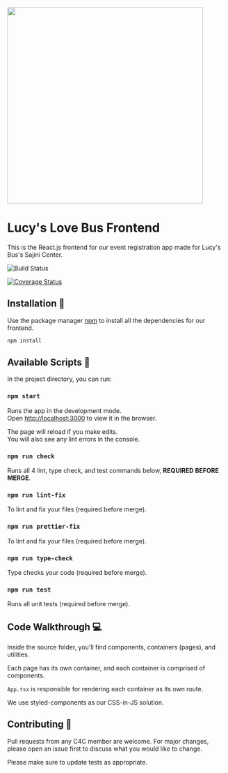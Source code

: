 <img src="https://cdn.firespring.com/images/d8b7f14f-5a80-445d-96e7-49cfd18526f7.png" width="450px"/>

# Lucy's Love Bus Frontend

This is the React.js frontend for our event registration app made for Lucy's Bus's Sajini Center.

![Build Status](https://github.com/Code-4-Community/lucys-love-bus-frontend/workflows/build%2C+lint%2C+test/badge.svg?branch=master)

[![Coverage Status](https://coveralls.io/repos/github/Code-4-Community/lucys-love-bus-frontend/badge.svg?branch=master)](https://coveralls.io/github/Code-4-Community/lucys-love-bus-frontend?branch=master)

## Installation :wrench:

Use the package manager [npm](https://www.npmjs.com/) to install all the dependencies for our frontend.

```bash
npm install
```

## Available Scripts :robot:

In the project directory, you can run:

### `npm start`

Runs the app in the development mode.<br />
Open [http://localhost:3000](http://localhost:3000) to view it in the browser.

The page will reload if you make edits.<br />
You will also see any lint errors in the console.

### `npm run check`

Runs all 4 lint, type check, and test commands below, **REQUIRED BEFORE MERGE**.

### `npm run lint-fix`

To lint and fix your files (required before merge).

### `npm run prettier-fix`

To lint and fix your files (required before merge).

### `npm run type-check`

Type checks your code (required before merge).

### `npm run test`

Runs all unit tests (required before merge).

## Code Walkthrough :computer:
Inside the source folder, you'll find components, containers (pages), and utilities.

Each page has its own container, and each container is comprised of components.

`App.tsx` is responsible for rendering each container as its own route.

We use styled-components as our CSS-in-JS solution.

## Contributing :handshake:
Pull requests from any C4C member are welcome. For major changes, please open an issue first to discuss what you would like to change.

Please make sure to update tests as appropriate.
